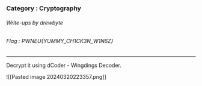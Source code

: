 ### Category : Cryptography
###### Write-ups by drewbyte
###### Flag : PWNEU{YUMMY_CH1CK3N_W1N6Z}
---

Decrypt it using dCoder - Wingdings Decoder.

![[Pasted image 20240320223357.png]]

